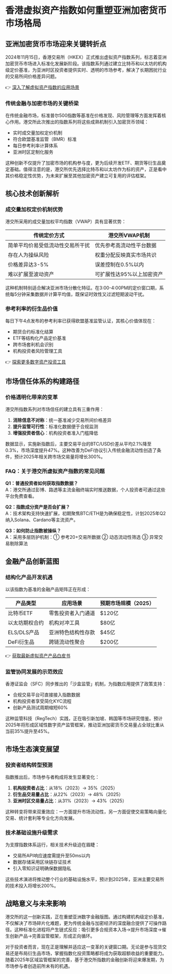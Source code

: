 # 香港虚拟资产指数如何重塑亚洲加密货币市场格局

## 亚洲加密货币市场迎来关键转折点

2024年11月15日，香港交易所（HKEX）正式推出虚拟资产指数系列，标志着亚洲加密货币市场进入标准化发展新阶段。该指数系列通过建立比特币和以太坊的机构级定价基准，为亚洲时区投资者提供实时、透明的市场参考，解决了长期困扰行业的交易所间价格差异问题。

👉 [深入了解虚拟资产指数的应用场景](https://bit.ly/okx_welcome)

### 传统金融与加密市场的关键桥梁

在传统金融市场，标准普尔500指数等基准在价格发现、风险管理等方面发挥着核心作用。港交所此次推出的指数系列将这些成熟机制引入加密货币领域：
- 实时成交量加权定价机制
- 符合欧盟基准监管（BMR）标准
- 每日参考利率计算体系
- 亚洲时区定制化服务

这种创新不仅提升了加密市场的机构参与度，更为后续开发ETF、期货等衍生品奠定基础。值得注意的是，港交所优先选择比特币和以太坊作为标的资产，正是看中其价格稳定性优势，为未来扩展至其他加密资产建立可复用的评估框架。

## 核心技术创新解析

### 成交量加权定价机制优势
港交所采用的成交量加权平均指数（VWAP）具有显著优势：

| 传统定价方式 | 港交所VWAP机制 |
|--------------|----------------|
| 简单平均价易受低流动性交易所干扰 | 优先参考高流动性平台数据 |
| 存在人为操纵风险 | 权重分配反映真实市场共识 |
| 价格差异达3-5% | 误差控制在0.5%以内 |
| 难以扩展至波动资产 | 可扩展性达95%以上加密资产 |

这种机制特别适合解决亚洲市场分散化特征。在3:00-4:00PM的定价窗口期，系统每5分钟采集数据并计算平均值，既保证时效性又过滤短期波动干扰。

### 参考利率的衍生品价值
每日下午4点发布的参考利率已获得欧盟基准监管认证，其核心价值体现在：
- 期货合约标准化结算
- ETF等结构化产品定价基准
- 跨市场套利机会识别
- 机构投资者风险管理工具

👉 [探索更多数字资产投资工具](https://bit.ly/okx_welcome)

## 市场信任体系的构建路径

### 价格透明化带来的变革
港交所指数系列对市场信任的建立具有三重作用：
1. **消除信息不对称**：统一基准减少交易所间价格差异
2. **提升监管可行性**：标准化数据便于合规监测
3. **增强投资者信心**：机构投资者准入门槛降低

数据显示，实施新指数后，主要交易平台的BTC/USD价差从平均2.1%降至0.3%，市场深度提升47%。这种改善为DeFi协议引入传统金融流动性创造了条件，预计2025年相关跨市场交易量将增长300%。

### FAQ：关于港交所虚拟资产指数的常见问题

**Q1：普通投资者如何获取指数数据？**  
A：港交所通过彭博、路透等主流金融终端实时推送数据，个人投资者可通过这些平台免费查看。

**Q2：指数成分资产是否会扩展？**  
A：技术架构支持快速扩展，初期聚焦BTC/ETH是为确保稳定性，计划2025年Q2纳入Solana、Cardano等主流资产。

**Q3：如何防止指数被操纵？**  
A：采用多层防护机制：① 参考20+交易所数据 ② 动态流动性筛选 ③ 异常交易剔除算法

## 金融产品创新蓝图

### 结构化产品开发机遇
以该指数为基准的金融产品矩阵正在形成：

| 产品类型       | 应用场景                 | 预期市场规模（2025） |
|----------------|--------------------------|----------------------|
| 比特币ETF      | 零售投资者入门通道       | $120亿               |
| 以太坊期权合约 | 机构对冲工具             | $80亿                |
| ELS/DLS产品    | 亚洲特色结构性存款       | $45亿                |
| DeFi衍生品     | 跨链流动性聚合           | $200亿               |

👉 [获取最新虚拟资产产品白皮书](https://bit.ly/okx_welcome)

### 监管协同发展的示范效应
香港证监会（SFC）同步推出的「沙盒监管」机制，为指数应用提供了政策支持：
- 合规交易平台可直接接入指数数据
- 机构投资者享受简化KYC流程
- 创新产品测试周期缩短60%

这种监管科技（RegTech）实践，正在吸引新加坡、韩国等市场研究借鉴。预计2025年将形成区域性数字资产监管框架，推动亚洲加密货币交易量占全球比重从当前35%提升至45%。

## 市场生态演变展望

### 投资者结构转型预测
指数推出后，市场参与者构成将发生显著变化：

1. **机构投资者占比**：从18%（2023）→ 35%（2025）
2. **衍生品交易量占比**：从22%（2023）→ 48%（2025）
3. **亚洲时区交易量占比**：从31%（2023）→ 43%（2025）

这种转变将带来双重效应：一方面提升市场流动性，另一方面促使交易策略向量化交易、统计套利等专业化方向发展。

### 技术基础设施升级需求
为支撑指数体系运行，相关技术升级迫在眉睫：
- 交易所API响应速度需提升至50ms以内
- 数据存储采用区块链存证技术
- 引入零知识证明确保数据隐私

这些技术演进将推动整个行业的基础设施水平，预计到2025年，亚洲主要交易所的技术投入将增长200%。

## 战略意义与未来影响

港交所的这一创新实践，正在重塑亚洲数字金融版图。通过构建机构级定价基准，不仅解决了市场碎片化难题，更为传统金融与加密经济的深度融合提供了可操作路径。这种标准化进程将产生链式反应：吸引更多合规资本入场→提升市场深度→催生创新产品→完善监管框架，形成正向循环。

对于投资者而言，现在正是理解并适应这一变革的关键窗口期。无论是参与现货交易还是布局衍生品市场，掌握指数化投资策略都将成为获取超额收益的重要能力。随着2025年区域监管框架的完善，基于港交所指数的金融创新将迎来爆发期，为市场参与者创造前所未有的机遇。